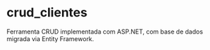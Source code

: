 # crud_clientes
 Ferramenta CRUD implementada com ASP.NET, com base de dados migrada via Entity Framework.
